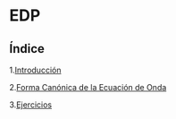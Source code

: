 # EDP
## Índice
1.[Introducción](subtemas/introduccion.md)

2.[Forma Canónica de la Ecuación de Onda](subtemas/formacanonica.md)

3.[Ejercicios](ejercicios/prueba.md)